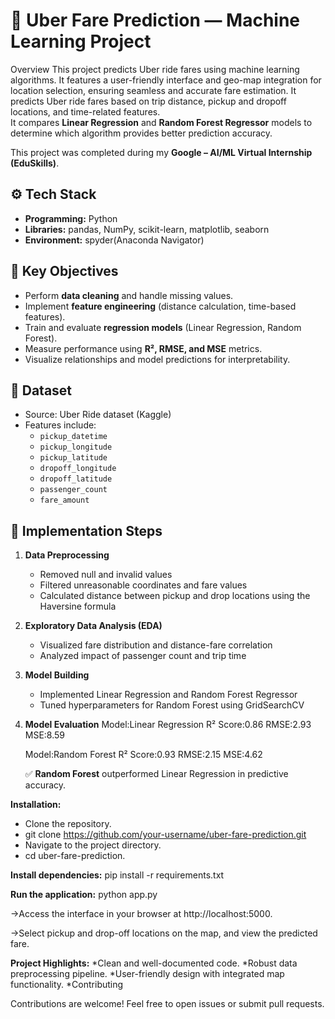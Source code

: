 # 🚖 Uber Fare Prediction — Machine Learning Project
Overview
This project predicts Uber ride fares using machine learning algorithms. It features a user-friendly interface and geo-map integration for location selection, ensuring seamless and accurate fare estimation.
It predicts Uber ride fares based on trip distance, pickup and dropoff locations, and time-related features.  
It compares **Linear Regression** and **Random Forest Regressor** models to determine which algorithm provides better prediction accuracy.

This project was completed during my **Google – AI/ML Virtual Internship (EduSkills)**.

## ⚙️ Tech Stack
- **Programming:** Python  
- **Libraries:** pandas, NumPy, scikit-learn, matplotlib, seaborn  
- **Environment:** spyder(Anaconda Navigator) 

## 🧩 Key Objectives
- Perform **data cleaning** and handle missing values.  
- Implement **feature engineering** (distance calculation, time-based features).  
- Train and evaluate **regression models** (Linear Regression, Random Forest).  
- Measure performance using **R², RMSE, and MSE** metrics.  
- Visualize relationships and model predictions for interpretability.  

## 🧠 Dataset
- Source: Uber Ride dataset (Kaggle)  
- Features include:
  - `pickup_datetime`
  - `pickup_longitude`
  - `pickup_latitude`
  - `dropoff_longitude`
  - `dropoff_latitude`
  - `passenger_count`
  - `fare_amount`

## 🚀 Implementation Steps
1. **Data Preprocessing**
   - Removed null and invalid values  
   - Filtered unreasonable coordinates and fare values  
   - Calculated distance between pickup and drop locations using the Haversine formula  

2. **Exploratory Data Analysis (EDA)**
   - Visualized fare distribution and distance-fare correlation  
   - Analyzed impact of passenger count and trip time  

3. **Model Building**
   - Implemented Linear Regression and Random Forest Regressor  
   - Tuned hyperparameters for Random Forest using GridSearchCV  

4. **Model Evaluation**
   Model:Linear Regression
   R² Score:0.86
   RMSE:2.93
   MSE:8.59

   Model:Random Forest
   R² Score:0.93
   RMSE:2.15
   MSE:4.62

   ✅ **Random Forest** outperformed Linear Regression in predictive accuracy.
   
**Installation:**
- Clone the repository.  
- git clone https://github.com/your-username/uber-fare-prediction.git 
- Navigate to the project directory.  
- cd uber-fare-prediction.  

**Install dependencies:**
pip install -r requirements.txt  

**Run the application:**
python app.py  

->Access the interface in your browser at http://localhost:5000.

->Select pickup and drop-off locations on the map, and view the predicted fare.

**Project Highlights:**
*Clean and well-documented code.
*Robust data preprocessing pipeline.
*User-friendly design with integrated map functionality.
*Contributing

Contributions are welcome! Feel free to open issues or submit pull requests.
